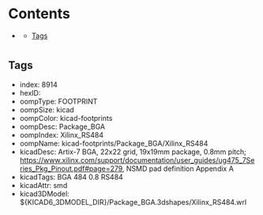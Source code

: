 



Contents
========

* [](#)
	* [Tags](#tags)

# 

## Tags

- index: 8914
- hexID: 
- oompType: FOOTPRINT
- oompSize: kicad
- oompColor: kicad-footprints
- oompDesc: Package_BGA
- oompIndex: Xilinx_RS484
- oompName: kicad-footprints/Package_BGA/Xilinx_RS484
- kicadDesc: Artix-7 BGA, 22x22 grid, 19x19mm package, 0.8mm pitch; https://www.xilinx.com/support/documentation/user_guides/ug475_7Series_Pkg_Pinout.pdf#page=279, NSMD pad definition Appendix A
- kicadTags: BGA 484 0.8 RS484
- kicadAttr: smd
- kicad3DModel: ${KICAD6_3DMODEL_DIR}/Package_BGA.3dshapes/Xilinx_RS484.wrl
